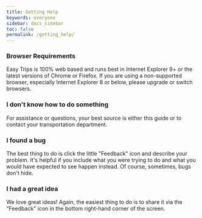 ```yaml
---
title: Getting Help
keywords: everyone
sidebar: docs_sidebar
toc: false
permalink: /getting_help/
---
```



### Browser Requirements

Easy Trips is 100% web based and runs best in Internet Explorer 9+ or the latest versions of Chrome or Firefox.  If you are using a non-supported browser, especially Internet Explorer 8 or below, please upgrade or switch browsers. 

### I don't know how to do something

For assistance or questions, your best source is either this guide or to contact your transportation department. 

### I found a bug

The best thing to do is click the little "Feedback" icon and describe your problem.  It's helpful if you include what you were trying to do and what you would have expected to see happen instead.  Of course, sometimes, bugs don't hide.

### I had a great idea

We love great ideas!  Again, the easiest thing to do is to share it via the "Feedback" icon in the bottom right-hand corner of the screen.



